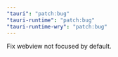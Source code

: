 ```yaml
---
"tauri": "patch:bug"
"tauri-runtime": "patch:bug"
"tauri-runtime-wry": "patch:bug"
---
```


Fix webview not focused by default.
